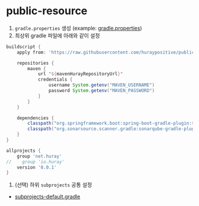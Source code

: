 # public-resource

1. `gradle.properties` 생성 (example: [gradle.properties][gradle.properties])
1. 최상위 gradle 파일에 아래와 같이 설정 

``` gradle
buildscript {
    apply from: 'https://raw.githubusercontent.com/huraypositive/public-resource/main/gradle/variables.gradle'

    repositories {
        maven {
            url "${mavenHurayRepositoryUrl}"
            credentials {
                username System.getenv("MAVEN_USERNAME")
                password System.getenv("MAVEN_PASSWORD")
            }
        }
    }

    dependencies {
        classpath("org.springframework.boot:spring-boot-gradle-plugin:$springBootVersion")
        classpath("org.sonarsource.scanner.gradle:sonarqube-gradle-plugin:$sonarqubeVersion")
    }
}

allprojects {
    group 'net.huray'
//    group 'io.huray'
    version '0.0.1'
}
```

1. (선택) 하위 `subprojects` 공통 설정 

- [subprojects-default.gradle](https://github.com/huraypositive/public-resource/blob/main/gradle/subprojects-default.gradle)

<!-- external links --> 
[gradle.properties]: https://github.com/huraypositive/core-platform-team/blob/main/gradle.properties
